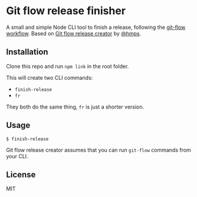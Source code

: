 Git flow release finisher
===

A small and simple Node CLI tool to finish a release, following the [git-flow workflow](http://nvie.com/posts/a-successful-git-branching-model/).
Based on [Git flow release creator](https://github.com/hmps/gitflow-release-next) by [@hmps](https://github.com/hmps).

## Installation

Clone this repo and run `npm link` in the root folder.

This will create two CLI commands:

- `finish-release`
- `fr`

They both do the same thing, `fr` is just a shorter version.

## Usage

`$ finish-release`

Git flow release creator assumes that you can run `git-flow` commands from your CLI.

## License
MIT
